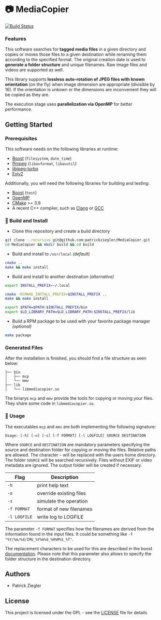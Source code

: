 #  :camera: MediaCopier

[![Build Status](https://api.travis-ci.com/patrickziegler/MediaCopier.svg?branch=master)](https://travis-ci.com/patrickziegler/MediaCopier)

### Features
This software searches for **tagged media files** in a given directory and copies or moves those files to a given destination while renaming them according to the specified format. The original creation date is used to **generate a folder structure** and unique filenames. Raw image files and videos are supported as well.

This library supports **lossless auto-rotation of JPEG files with known orientation** (on the fly) when image dimension are appropriate (divisible by 16). If the orientation is unkown or the dimensions are inconvenient they will be copied as they are.

The execution stage uses **parallelization via OpenMP** for better performance.

## Getting Started

### Prerequisites

This software needs on the following libraries at runtime:

* [Boost](https://www.boost.org/) (`filesystem`, `date_time`)
* [ffmpeg](https://ffmpeg.org/) (`libavformat`, `libavutil`)
* [libjpeg-turbo](https://www.libjpeg-turbo.org/)
* [Exiv2](http://exiv2.org/)

Additionally, you will need the following libraries for building and testing:

* [Boost](https://www.boost.org/) (`test`)
* [OpenMP](https://www.openmp.org/)
* [CMake](https://cmake.org/) >= 3.9
* A recent C++ compiler, such as [Clang](https://clang.llvm.org/) or [GCC](https://gcc.gnu.org/)

### :hammer: Build and Install

* Clone this repository and create a build directory
```bash
git clone --recursive git@github.com:patrickziegler/MediaCopier.git
cd MediaCopier && mkdir build && cd build
```

* Build and install to `/usr/local` *(default)*
```bash
cmake ..
make && make install
```

* Build and install to another destination *(alternative)*
```bash
export INSTALL_PREFIX=~/.local

cmake -DCMAKE_INSTALL_PREFIX=$INSTALL_PREFIX ..
make && make install

export $PATH=$PATH:$INSTALL_PREFIX/bin
export $LD_LIBRARY_PATH=$LD_LIBRARY_PATH:$INSTALL_PREFIX/lib
```

* Build a RPM package to be used with your favorite package manager *(optional)*
```bash
make package
```

### Generated Files

After the installation is finished, you should find a file structure as seen below:

```
├── bin
│   ├── mcp
│   └── mmv
├── lib
│   └── libmediacopier.so
```

The binarys `mcp` and `mmv` provide the tools for copying or moving your files. They share some code in `libmediacopier.so`.

###  :rocket: Usage

The executables `mcp` and `mmv` are both implementing the following signature:

```
Usage: [-h] [-o] [-s] [-f FORMAT] [-l LOGFILE] SOURCE DESTINATION
```

Where `SOURCE` and `DESTINATION` are mandatory parameters specifying the source and destination folder for copying or moving the files. Relative paths are allowed. The character `~` will be replaced with the users home directory. The folder `SOURCE` will be searched recursively. Files without EXIF or video metadata are ignored. The output folder will be created if necessary.

Flag | Description
------------ | -------------
`-h` | print help text
`-o` | override existing files
`-s` | simulate the operation
`-f FORMAT` | format of new filenames
`-l LOGFILE` | write log to LOGFILE

The parameter `-f FORMAT` specifies how the filenames are derived from the information found in the input files. It could be something like `-f "%Y/%m/%d/IMG_%Y%m%d_%H%M%S_%f"`.

The replacement characters to be used for this are described in the boost [documentation](https://www.boost.org/doc/libs/1_69_0/doc/html/date_time/date_time_io.html). Please note that this parameter also allows to  specify the folder structure in the destination directory.

## Authors

*  Patrick Ziegler

## License

This project is licensed under the GPL - see the [LICENSE](LICENSE) file for details
